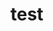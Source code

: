 # test
<!DOCTYPE html>
<html>

<head>
  <meta charset="utf-8" />
  <title>HTML 5 complete</title>
  <!--[if IE]>
<script src="http://html5shiv.googlecode.com/svn/trunk/html5.js"></script>

<![endif]-->
  <style>
    article,
    aside,
    dialog,
    figure,
    footer,
    header,
    hgroup,
    menu,
    nav,
    section {
      display: block;
    }
  </style>
</head>

<body>
  <p>Hello World</p>
</body>

</html>